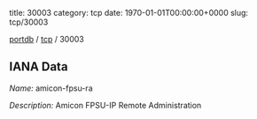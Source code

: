 title: 30003
category: tcp
date: 1970-01-01T00:00:00+0000
slug: tcp/30003

[portdb](/) / [tcp](/category/tcp.html) / 30003


## IANA Data

_Name:_ amicon-fpsu-ra

_Description:_ Amicon FPSU-IP Remote Administration

